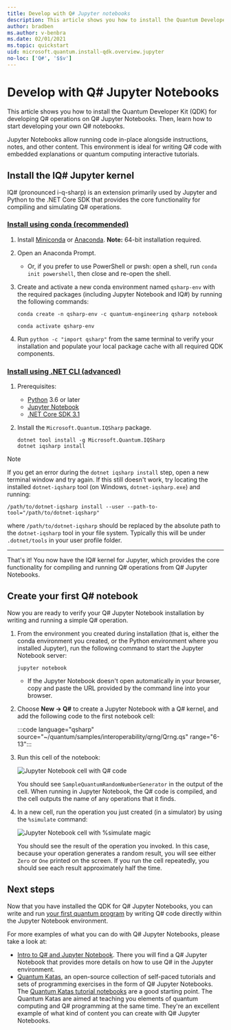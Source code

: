 ```yaml
---
title: Develop with Q# Jupyter notebooks
description: This article shows you how to install the Quantum Developer Kit (QDK) and develop your own Q# notebooks.
author: bradben
ms.author: v-benbra
ms.date: 02/01/2021
ms.topic: quickstart
uid: microsoft.quantum.install-qdk.overview.jupyter
no-loc: ['Q#', '$$v']
---
```


# Develop with Q# Jupyter Notebooks

This article shows you how to install the Quantum Developer Kit (QDK) for developing Q# operations on Q# Jupyter Notebooks. Then, learn how to start developing your own Q# notebooks. 

Jupyter Notebooks allow running code in-place alongside instructions, notes, and other content. This environment is ideal for writing Q# code with embedded explanations or quantum computing interactive tutorials. 

## Install the IQ# Jupyter kernel

IQ# (pronounced i-q-sharp) is an extension primarily used by Jupyter and Python to the .NET Core SDK that provides the core functionality for compiling and simulating Q# operations.

### [Install using conda (recommended)](#tab/tabid-conda)

1. Install [Miniconda](https://docs.conda.io/en/latest/miniconda.html) or [Anaconda](https://www.anaconda.com/products/individual#Downloads). **Note:** 64-bit installation required.

1. Open an Anaconda Prompt.

   - Or, if you prefer to use PowerShell or pwsh: open a shell, run `conda init powershell`, then close and re-open the shell.

1. Create and activate a new conda environment named `qsharp-env` with the required packages (including Jupyter Notebook and IQ#) by running the following commands:

    ```
    conda create -n qsharp-env -c quantum-engineering qsharp notebook

    conda activate qsharp-env
    ```

1. Run `python -c "import qsharp"` from the same terminal to verify your installation and populate your local package cache with all required QDK components.

### [Install using .NET CLI (advanced)](#tab/tabid-dotnetcli)

1. Prerequisites:

    - [Python](https://www.python.org/downloads/) 3.6 or later
    - [Jupyter Notebook](https://jupyter.readthedocs.io/en/latest/install.html)
    - [.NET Core SDK 3.1](https://dotnet.microsoft.com/download/dotnet-core/3.1)

1. Install the `Microsoft.Quantum.IQSharp` package.

    ```dotnetcli
    dotnet tool install -g Microsoft.Quantum.IQSharp
    dotnet iqsharp install
    ```

> [!NOTE]
> If you get an error during the `dotnet iqsharp install` step, open a new terminal window and try again.
> If this still doesn't work, try locating the installed `dotnet-iqsharp` tool (on Windows, `dotnet-iqsharp.exe`) and running:
> ```
> /path/to/dotnet-iqsharp install --user --path-to-tool="/path/to/dotnet-iqsharp"
> ```
> where `/path/to/dotnet-iqsharp` should be replaced by the absolute path to the `dotnet-iqsharp` tool in your file system.
> Typically this will be under `.dotnet/tools` in your user profile folder.
    
***

That's it! You now have the IQ# kernel for Jupyter, which provides the core functionality for compiling and running Q# operations from Q# Jupyter Notebooks.

## Create your first Q# notebook

Now you are ready to verify your Q# Jupyter Notebook installation by writing and running a simple Q# operation.

1. From the environment you created during installation (that is, either the conda environment you created, or the Python environment where you installed Jupyter), run the following command to start the Jupyter Notebook server:

    ```
    jupyter notebook
    ```

    - If the Jupyter Notebook doesn't open automatically in your browser, copy and paste the URL provided by the command line into your browser.

1. Choose **New → Q#** to create a Jupyter Notebook with a Q# kernel, and add the following code to the first notebook cell:

    :::code language="qsharp" source="~/quantum/samples/interoperability/qrng/Qrng.qs" range="6-13":::

1. Run this cell of the notebook:

    ![Jupyter Notebook cell with Q# code](~/media/install-guide-jupyter.png)

    You should see `SampleQuantumRandomNumberGenerator` in the output of the cell. When running in Jupyter Notebook, the Q# code is compiled, and the cell outputs the name of any operations that it finds.

1. In a new cell, run the operation you just created (in a simulator) by using the `%simulate` command:

    ![Jupyter Notebook cell with %simulate magic](~/media/install-guide-jupyter-simulate.png)

    You should see the result of the operation you invoked. In this case, because your operation generates a random result, you will see either `Zero` or `One` printed on the screen. If you run the cell repeatedly, you should see each result approximately half the time.

## Next steps

Now that you have installed the QDK for Q# Jupyter Notebooks, you can write and run [your first quantum program](xref:microsoft.quantum.tutorial-qdk.random-number) by writing Q# code directly within the Jupyter Notebook environment.

For more examples of what you can do with Q# Jupyter Notebooks, please take a look at:

- [Intro to Q# and Jupyter Notebook](https://docs.microsoft.com/samples/microsoft/quantum/intro-to-qsharp-jupyter/). There you will find a Q# Jupyter Notebook that provides more details on how to use Q# in the Jupyter environment.
- [Quantum Katas](xref:microsoft.quantum.tutorial-qdk.katas), an open-source collection of self-paced tutorials and sets of programming exercises in the form of Q# Jupyter Notebooks. The [Quantum Katas tutorial notebooks](https://github.com/microsoft/QuantumKatas#tutorial-topics) are a good starting point. The Quantum Katas are aimed at teaching you elements of quantum computing and Q# programming at the same time. They're an excellent example of what kind of content you can create with Q# Jupyter Notebooks.
